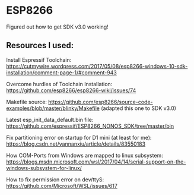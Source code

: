 # ESP8266
Figured out how to get SDK v3.0 working!

## Resources I used:

Install Espressif Toolchain: https://cutmywire.wordpress.com/2017/05/08/esp8266-windows-10-sdk-installation/comment-page-1/#comment-943

Overcome hurdles of Toolchain Installation: https://github.com/esp8266/esp8266-wiki/issues/74

Makefile source: https://github.com/esp8266/source-code-examples/blob/master/blinky/Makefile (adapted this one to SDK v3.0)

Latest esp_init_data_default.bin file: https://github.com/espressif/ESP8266_NONOS_SDK/tree/master/bin

Fix partitioning error on startup for D1 mini (at least for me): https://blog.csdn.net/yannanxiu/article/details/83550183

How COM-Ports from Windows are mapped to linux subsystem: https://blogs.msdn.microsoft.com/wsl/2017/04/14/serial-support-on-the-windows-subsystem-for-linux/

How to fix permission error on dev/ttyS: https://github.com/Microsoft/WSL/issues/617
